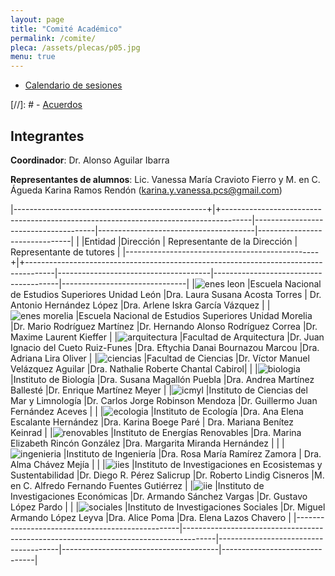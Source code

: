 ```yaml
---
layout: page
title: "Comité Académico"
permalink: /comite/
pleca: /assets/plecas/p05.jpg
menu: true
---
```


 - [Calendario de sesiones](/comite/calendario)
 
 [//]: # - [Acuerdos](/comite/acuerdos)


## Integrantes

**Coordinador**: Dr. Alonso Aguilar Ibarra

**Representantes de alumnos**: Lic. Vanessa María Cravioto Fierro y M. en C. Águeda Karina Ramos Rendón (karina.y.vanessa.pcs@gmail.com)  

|------------------------------------------------+|+-------------------------------------------------------------------------------------|--------------------------------------|---------------------------------------|-------------------------------|
|                                                 |Entidad                                                                               |Dirección                       		| Representante de la Dirección         | Representante de tutores      |
|------------------------------------------------+|+-------------------------------------------------------------------------------------|--------------------------------------|---------------------------------------|-------------------------------|
|![enes leon](/assets/logos/enes-leon.png)        |Escuela Nacional de Estudios Superiores Unidad León 									 |Dra. Laura Susana Acosta Torres 		|    Dr. Antonio Hernández López     |Dra. Arlene Iskra García Vázquez |
|![enes morelia](/assets/logos/enes-morelia.png)  |Escuela Nacional de Estudios Superiores Unidad Morelia       						 |Dr. Mario Rodríguez Martínez 		|Dr. Hernando Alonso Rodríguez Correa             |Dr. Maxime Laurent Kieffer          |
|![arquitectura](/assets/logos/arquitectura.png)  |Facultad de Arquitectura      														 |Dr. Juan Ignacio del Cueto Ruiz-Funes		|Dra. Eftychia Danai Bournazou Marcou    |Dra. Adriana Lira Oliver   |
|![ciencias](/assets/logos/ciencias.png)		  |Facultad de Ciencias     															 |Dr. Víctor Manuel Velázquez Aguilar |Dra. Nathalie Roberte Chantal Cabirol|  |
|![biologia](/assets/logos/ibiol.png)			  |Instituto de Biología    															 |Dra. Susana Magallón Puebla       |Dra. Andrea Martínez Ballesté          |Dr. Enrique Martínez Meyer       |
|![icmyl](/assets/logos/icml.png)				  |Instituto de Ciencias del Mar y Limnología   										 |Dr. Carlos Jorge Robinson Mendoza          |Dr. Guillermo Juan Fernández Aceves    |    |
|![ecologia](/assets/logos/ecologia.png)		  |Instituto de Ecología    															 |Dra. Ana Elena Escalante Hernández         |Dra. Karina Boege Paré                 |  Dra. Mariana Benítez Keinrad  |
|![renovables](/assets/logos/ier.png)			  |Instituto de Energías Renovables     												 |Dra. Marina Elizabeth Rincón González          |Dra. Margarita Miranda Hernández           |                            |
|![ingenieria](/assets/logos/ingenieria.png)	  |Instituto de Ingeniería      														 |Dra. Rosa María Ramírez Zamora       |  Dra. Alma Chávez Mejía  |         |
|![iies](/assets/logos/iies.png)				  |Instituto de Investigaciones en Ecosistemas y Sustentabilidad     					 |Dr. Diego R. Pérez Salicrup        |Dr. Roberto Lindig Cisneros                |M. en C. Alfredo Fernando Fuentes Gutiérrez       |
|![iie](/assets/logos/economicas.png)			  |Instituto de Investigaciones Económicas      										 |Dr. Armando Sánchez Vargas         |Dr. Gustavo López Pardo            |                                  |
|![sociales](/assets/logos/sociales.png)		  |Instituto de Investigaciones Sociales    											 |Dr. Miguel Armando López Leyva        |Dra. Alice Poma                        |Dra. Elena Lazos Chavero      |
|-------------------------------------------------|--------------------------------------------------------------------------------------|--------------------------------------|---------------------------------------|-------------------------------|

